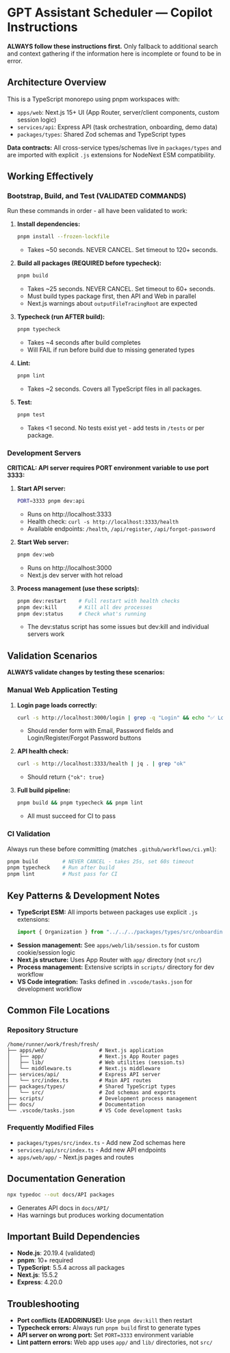 # GPT Assistant Scheduler — Copilot Instructions

**ALWAYS follow these instructions first.** Only fallback to additional search and context gathering if the information here is incomplete or found to be in error.

## Architecture Overview

This is a TypeScript monorepo using pnpm workspaces with:
- `apps/web`: Next.js 15+ UI (App Router, server/client components, custom session logic)
- `services/api`: Express API (task orchestration, onboarding, demo data)
- `packages/types`: Shared Zod schemas and TypeScript types

**Data contracts:** All cross-service types/schemas live in `packages/types` and are imported with explicit `.js` extensions for NodeNext ESM compatibility.

## Working Effectively

### Bootstrap, Build, and Test (VALIDATED COMMANDS)
Run these commands in order - all have been validated to work:

1. **Install dependencies:**
   ```bash
   pnpm install --frozen-lockfile
   ```
   - Takes ~50 seconds. NEVER CANCEL. Set timeout to 120+ seconds.

2. **Build all packages (REQUIRED before typecheck):**
   ```bash
   pnpm build
   ```
   - Takes ~25 seconds. NEVER CANCEL. Set timeout to 60+ seconds.
   - Must build types package first, then API and Web in parallel
   - Next.js warnings about `outputFileTracingRoot` are expected

3. **Typecheck (run AFTER build):**
   ```bash
   pnpm typecheck
   ```
   - Takes ~4 seconds after build completes
   - Will FAIL if run before build due to missing generated types

4. **Lint:**
   ```bash
   pnpm lint
   ```
   - Takes ~2 seconds. Covers all TypeScript files in all packages.

5. **Test:**
   ```bash
   pnpm test
   ```
   - Takes <1 second. No tests exist yet - add tests in `/tests` or per package.

### Development Servers

**CRITICAL: API server requires PORT environment variable to use port 3333:**

1. **Start API server:**
   ```bash
   PORT=3333 pnpm dev:api
   ```
   - Runs on http://localhost:3333
   - Health check: `curl -s http://localhost:3333/health`
   - Available endpoints: `/health`, `/api/register`, `/api/forgot-password`

2. **Start Web server:**
   ```bash
   pnpm dev:web
   ```
   - Runs on http://localhost:3000
   - Next.js dev server with hot reload

3. **Process management (use these scripts):**
   ```bash
   pnpm dev:restart    # Full restart with health checks
   pnpm dev:kill       # Kill all dev processes
   pnpm dev:status     # Check what's running
   ```
   - The dev:status script has some issues but dev:kill and individual servers work

## Validation Scenarios

**ALWAYS validate changes by testing these scenarios:**

### Manual Web Application Testing
1. **Login page loads correctly:**
   ```bash
   curl -s http://localhost:3000/login | grep -q "Login" && echo "✅ Login page works"
   ```
   - Should render form with Email, Password fields and Login/Register/Forgot Password buttons

2. **API health check:**
   ```bash
   curl -s http://localhost:3333/health | jq . | grep "ok"
   ```
   - Should return `{"ok": true}`

3. **Full build pipeline:**
   ```bash
   pnpm build && pnpm typecheck && pnpm lint
   ```
   - All must succeed for CI to pass

### CI Validation
Always run these before committing (matches `.github/workflows/ci.yml`):
```bash
pnpm build        # NEVER CANCEL - takes 25s, set 60s timeout
pnpm typecheck    # Run after build
pnpm lint         # Must pass for CI
```

## Key Patterns & Development Notes

- **TypeScript ESM:** All imports between packages use explicit `.js` extensions:
  ```ts
  import { Organization } from "../../../packages/types/src/onboarding.js";
  ```
- **Session management:** See `apps/web/lib/session.ts` for custom cookie/session logic
- **Next.js structure:** Uses App Router with `app/` directory (not `src/`)
- **Process management:** Extensive scripts in `scripts/` directory for dev workflow
- **VS Code integration:** Tasks defined in `.vscode/tasks.json` for development workflow

## Common File Locations

### Repository Structure
```
/home/runner/work/fresh/fresh/
├── apps/web/                 # Next.js application
│   ├── app/                  # Next.js App Router pages
│   ├── lib/                  # Web utilities (session.ts)
│   └── middleware.ts         # Next.js middleware
├── services/api/             # Express API server
│   └── src/index.ts          # Main API routes
├── packages/types/           # Shared TypeScript types
│   └── src/                  # Zod schemas and exports
├── scripts/                  # Development process management
├── docs/                     # Documentation
└── .vscode/tasks.json        # VS Code development tasks
```

### Frequently Modified Files
- `packages/types/src/index.ts` - Add new Zod schemas here
- `services/api/src/index.ts` - Add new API endpoints
- `apps/web/app/` - Next.js pages and routes

## Documentation Generation

```bash
npx typedoc --out docs/API packages
```
- Generates API docs in `docs/API/`
- Has warnings but produces working documentation

## Important Build Dependencies

- **Node.js**: 20.19.4 (validated)
- **pnpm**: 10+ required 
- **TypeScript**: 5.5.4 across all packages
- **Next.js**: 15.5.2
- **Express**: 4.20.0

## Troubleshooting

- **Port conflicts (EADDRINUSE):** Use `pnpm dev:kill` then restart
- **Typecheck errors:** Always run `pnpm build` first to generate types
- **API server on wrong port:** Set `PORT=3333` environment variable
- **Lint pattern errors:** Web app uses `app/` and `lib/` directories, not `src/`

